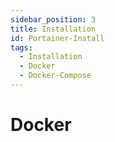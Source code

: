 ```yaml
---
sidebar_position: 3
title: Installation
id: Portainer-Install
tags:
  - Installation
  - Docker
  - Docker-Compose
---
```


# Docker
